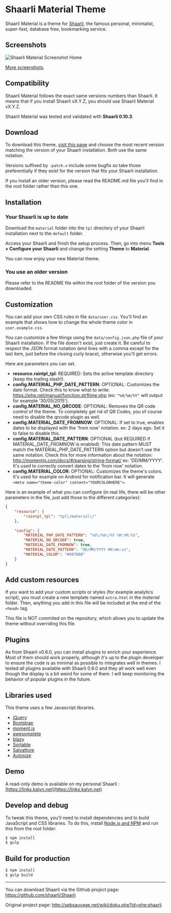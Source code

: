 # Shaarli Material Theme
Shaarli Material is a theme for [Shaarli](https://github.com/shaarli/Shaarli), the famous personal, minimalist, super-fast, database free, bookmarking service.


## Screenshots
![Shaarli Material Screenshot Home](https://raw.githubusercontent.com/kalvn/Shaarli-Material/master/screenshots/showcase.png)

[More screenshots](https://github.com/kalvn/Shaarli-Material/tree/master/screenshots).


## Compatibility
Shaarli Material follows the exact same versions numbers than Shaarli. It means that if you install Shaarli vX.Y.Z, you should use Shaarli Material vX.Y.Z.

Shaarli Material was tested and validated with **Shaarli 0.10.3**.


## Download
To download this theme, [visit this page](https://github.com/kalvn/Shaarli-Material/releases) and choose the most recent version matching the version of your Shaarli installation. Both use the same notation.

Versions suffixed by `-patch.x` include some bugfix so take those preferentially if they exist for the version that fits your Shaarli installation.

If you install an older version, please read the README.md file you'll find in the root folder rather than this one.


## Installation
### Your Shaarli is up to date
Download the `material` folder into the `tpl` directory of your Shaarli installation next to the `default` folder.

Access your Shaarli and finish the setup process. Then, go into menu **Tools > Configure your Shaarli** and change the setting **Theme** to **Material**.

You can now enjoy your new Material theme.

### You use an older version
Please refer to the README file within the root folder of the version you downloaded.


## Customization
You can add your own CSS rules in file `data/user.css`. You'll find an example that shows how to change the whole theme color in `user.example.css`.

You can customize a few things using the `data/config.json.php` file of your Shaarli installation. If the file doesn't exist, just create it. Be careful to respect the JSON format notation (end lines with a comma except for the last item, just before the closing curly brace), otherwise you'll get errors.

Here are parameters you can set.

- **resource.raintpl_tpl**: REQUIRED: Sets the active template directory (keep the trailing slash!).
- **config.MATERIAL_PHP_DATE_PATTERN**: OPTIONAL: Customizes the date format. Check this to know what to write: https://php.net/manual/function.strftime.php (ex: `"%d/%m/%Y"` will output for example '30/05/2015').
- **config.MATERIAL_NO_QRCODE**: OPTIONAL: Removes the QR code control of the theme. To completely get rid of QR Codes, you of course need to disable the qrcode plugin as well.
- **config.MATERIAL_DATE_FROMNOW**: OPTIONAL: If set to true, enables dates to be displayed with the 'from now' notation. ex: 2 days ago. Set it to false to disable this.
- **config.MATERIAL_DATE_PATTERN**: OPTIONAL (but REQUIRED if MATERIAL_DATE_FROMNOW is enabled): This date pattern MUST match the MATERIAL_PHP_DATE_PATTERN option but doesn't use the same notation. Check this for more information about the notation: http://momentjs.com/docs/#/parsing/string-format/ ex: 'DD/MM/YYYY'. It's used to correctly convert dates to the 'from now' notation.
- **config.MATERIAL_COLOR**: OPTIONAL: Customizes the theme's colors. It's used for example on Android for notification bar. It will generate `<meta name="theme-color" content="YOURCOLORHERE">`.


Here is an example of what you can configure (in real life, there will be other parameters in the file, just add those to the different categories):

```json
{
    "resource": {
        "raintpl_tpl": "tpl\/material\/"
    },
    
    "config": {
        "MATERIAL_PHP_DATE_PATTERN": "%d\/%m\/%Y %H:%M:%S",
        "MATERIAL_NO_QRCODE": true,
        "MATERIAL_DATE_FROMNOW": true,
        "MATERIAL_DATE_PATTERN": "DD/MM/YYYY HH:mm:ss",
        "MATERIAL_COLOR": "#607D8B"
    }
}
```

## Add custom resources
If you want to add your custom scripts or styles (for example analytics script), you must create a new template named `extra.html` in the *material* folder.
Then, anything you add in this file will be included at the end of the `<head>` tag.

This file is NOT commited on the repository, which allows you to update the theme without overriding this file.

## Plugins
As from Shaarli v0.6.0, you can install plugins to enrich your experience.
Most of them should work properly, although it's up to the plugin developer to ensure the code is as minimal as possible to integrates well in themes.
I tested all plugins available with Shaarli 0.6.0 and they all work well even though the display is a bit weird for some of them. I will keep monitoring the behavior of popular plugins in the future.

## Libraries used
This theme uses a few Javascript libraries.

- [jQuery](http://jquery.com/)
- [Bootstrap](http://getbootstrap.com/)
- [moment.js](http://momentjs.com/)
- [awesomplete](http://leaverou.github.io/awesomplete/)
- [blazy](http://dinbror.dk/blazy/)
- [Sortable](http://rubaxa.github.io/Sortable/)
- [Salvattore](https://salvattore.js.org/)
- [Autosize](https://github.com/jackmoore/autosize/)


## Demo
A read-only demo is available on my personal Shaarli : [https://links.kalvn.net](https://links.kalvn.net)


## Develop and debug
To tweak this theme, you'll need to install dependencies and to build JavaScript and CSS libraries. To do this, install [Node.js and NPM](https://nodejs.org) and run this from the root folder:

```bash
$ npm install
$ gulp
```


## Build for production

```bash
$ npm install
$ gulp build
```


------------------------------------------------------------------------------

You can download Shaarli via the Github project page: https://github.com/shaarli/Shaarli

Original project page: http://sebsauvage.net/wiki/doku.php?id=php:shaarli
